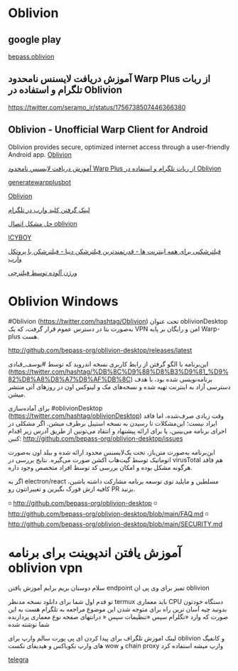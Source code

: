 # Oblivion


## google play

[bepass.oblivion](https://play.google.com/store/apps/details?id=org.bepass.oblivion)

## آموزش دریافت لایسنس نامحدود Warp Plus از ربات تلگرام و استفاده در Oblivion
https://twitter.com/seramo_ir/status/1756738507446366380

## Oblivion - Unofficial Warp Client for Android
Oblivion provides secure, optimized internet access through a user-friendly Android app.
[Oblivion](https://github.com/bepass-org/oblivion/releases/)

[آموزش دریافت لایسنس نامحدود Warp Plus از ربات تلگرام و استفاده در Oblivion](https://twitter.com/seramo_ir/status/1756738507446366380)

[generatewarpplusbot](https://t.me/generatewarpplusbot)

[Oblivion](https://www.youtube.com/watch?v=MJ6l4CVeDBg)

[لینک گرفتن کلید وارپ در تلگرام](https://t.me/generatewarpplusbot)

[حل مشکل اتصال oblivion ](https://threadreaderapp.com/thread/1760300277553356917.html)

[ICYBOY](https://www.youtube.com/watch?v=xVqkoxtxsk8)


[ فیلترشکنی برای همه اینترنت ها - قدرتمندترین فیلترشکن دنیا - فیلترشکن با پروتکل وارپ ](https://www.youtube.com/watch?v=66NV9z-oVPE)


[ورژن آلوده توسط فیلترچی](https://www.youtube.com/watch?v=2PwOf3_Qn_s)

#  Oblivion Windows
 #Oblivion (https://twitter.com/hashtag/Oblivion) تحت عنوان oblivionDesktop به‌صورت بتا در دسترس عموم قرار گرفت، که یک VPN امن و رایگان بر پایه Warp-plus هست.

http://github.com/bepass-org/oblivion-desktop/releases/latest

این‌برنامه با الگو گرفتن از رابط کاربری نسخه اندروید که توسط #یوسف_قبادی (https://twitter.com/hashtag/%DB%8C%D9%88%D8%B3%D9%81_%D9%82%D8%A8%D8%A7%D8%AF%DB%8C) برنامه‌نویسی شده بود، با هدف دسترسی آزاد به اینترنت تهیه شده و نسخه‌های مک و لینوکس اون در روزهای آتی منتشر میشن.

برای آماده‌سازی #oblivionDesktop (https://twitter.com/hashtag/oblivionDesktop) وقت زیادی صرف‌شده، اما فاقد ایراد نیست؛ این‌مشکلات تا رسیدن به نسخه استیبل برطرف میشن. اگر مشکلی در اجرای برنامه می‌بینین، یا برای ارائه پیشنهاد و انتقاد می‌تونین از طریق آدرس زیر اقدام کنین:
http://github.com/bepass-org/oblivion-desktop/issues

این‌برنامه به‌صورت متن‌باز، تحت یک‌لایسنس محدود ارائه شده و بیلد اون به‌صورت اتوماتیک توسط گیت‌هاب اکشن صورت می‌گیره. نتایج بررسی در virusTotal هم فاقد هرگونه مشکل بوده و امکان بررسی کد توسط افراد متخصص وجود داره.

اگر به electron/react مسلطین و مایلید توی توسعه برنامه مشارکت داشته باشین، کافیه ازش فورک بگیرین و تغییراتتون رو PR بزنید.

◽️ http://github.com/bepass-org/oblivion-desktop
◽️ http://github.com/bepass-org/oblivion-desktop/blob/main/FAQ.md
◽️ http://github.com/bepass-org/oblivion-desktop/blob/main/SECURITY.md


# آموزش یافتن اندپوینت برای برنامه oblivion vpn



سلام دوستان بریم برایم آموزش یافتن endpoint تمیز برای وی پی ان oblivion 

تو قدم اول شما برای دانلود نسخه مدنظر termux باید معماری CPU دستگاه خودتون بدونید چیه آسان ترین راه برای متوجه شدن این موضوع مراجعه به تلگرام هست به این صورت که وارد «تگلرام سپس «تنظیمات سپس « درانتهای صفحه نوع معماری پردازنده شما نوشته شده 

لینک اموزش تلگراف برای پیدا کردن ای پی پورت سالم وارپ  برای oblivion 
و کانفیگ های وارپ نکوباکس و
 هیدیفای نکست wow 
و chain proxy  وارپ 
میشه استفاده کرد


[telegra](https://telegra.ph/%D8%A2%D9%85%D9%88%D8%B2%D8%B4-%DB%8C%D8%A7%D9%81%D8%AA%D9%86-%D8%A7%D9%86%D8%AF%D9%BE%D9%88%DB%8C%D9%86%D8%AA-%D8%A8%D8%B1%D8%A7%DB%8C-%D8%A8%D8%B1%D9%86%D8%A7%D9%85%D9%87-oblivion-vpn-02-12)